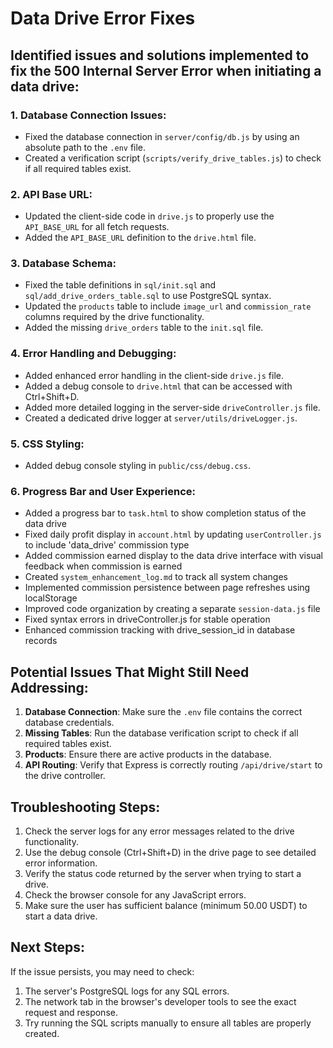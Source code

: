 # Data Drive Error Fixes

## Identified issues and solutions implemented to fix the 500 Internal Server Error when initiating a data drive:

### 1. Database Connection Issues:
- Fixed the database connection in `server/config/db.js` by using an absolute path to the `.env` file.
- Created a verification script (`scripts/verify_drive_tables.js`) to check if all required tables exist.

### 2. API Base URL:
- Updated the client-side code in `drive.js` to properly use the `API_BASE_URL` for all fetch requests.
- Added the `API_BASE_URL` definition to the `drive.html` file.

### 3. Database Schema:
- Fixed the table definitions in `sql/init.sql` and `sql/add_drive_orders_table.sql` to use PostgreSQL syntax.
- Updated the `products` table to include `image_url` and `commission_rate` columns required by the drive functionality.
- Added the missing `drive_orders` table to the `init.sql` file.

### 4. Error Handling and Debugging:
- Added enhanced error handling in the client-side `drive.js` file.
- Added a debug console to `drive.html` that can be accessed with Ctrl+Shift+D.
- Added more detailed logging in the server-side `driveController.js` file.
- Created a dedicated drive logger at `server/utils/driveLogger.js`.

### 5. CSS Styling:
- Added debug console styling in `public/css/debug.css`.

### 6. Progress Bar and User Experience:
- Added a progress bar to `task.html` to show completion status of the data drive
- Fixed daily profit display in `account.html` by updating `userController.js` to include 'data_drive' commission type
- Added commission earned display to the data drive interface with visual feedback when commission is earned
- Created `system_enhancement_log.md` to track all system changes
- Implemented commission persistence between page refreshes using localStorage
- Improved code organization by creating a separate `session-data.js` file
- Fixed syntax errors in driveController.js for stable operation
- Enhanced commission tracking with drive_session_id in database records

## Potential Issues That Might Still Need Addressing:
1. **Database Connection**: Make sure the `.env` file contains the correct database credentials.
2. **Missing Tables**: Run the database verification script to check if all required tables exist.
3. **Products**: Ensure there are active products in the database.
4. **API Routing**: Verify that Express is correctly routing `/api/drive/start` to the drive controller.

## Troubleshooting Steps:
1. Check the server logs for any error messages related to the drive functionality.
2. Use the debug console (Ctrl+Shift+D) in the drive page to see detailed error information.
3. Verify the status code returned by the server when trying to start a drive.
4. Check the browser console for any JavaScript errors.
5. Make sure the user has sufficient balance (minimum 50.00 USDT) to start a data drive.

## Next Steps:
If the issue persists, you may need to check:
1. The server's PostgreSQL logs for any SQL errors.
2. The network tab in the browser's developer tools to see the exact request and response.
3. Try running the SQL scripts manually to ensure all tables are properly created.
